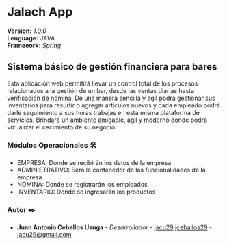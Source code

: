 # Jalach App

**Version:** _1.0.0_  
**Lenguage:** _JAVA_  
**Frameeork:** _Spring_  
## Sistema básico de gestión financiera para bares

Esta aplicación web permitirá llevar un control total de los procesos relacionados a la gestión de un bar, desde las ventas diarias hasta verificación de nómina.
De una manera sencilla y agil podrá gestionar sus inventarios para resurtir o agregar artículos nuevos y cada empleado podrá darle seguimiento a sus horas trabajas en esta misma plataforma de servicios.
Brindará un ambiente amigable, ágil y moderno donde podrá vizualizar el cecimiento de su negocio.

### Módulos Operacionales 🛠️
* EMPRESA: Donde se recibirán los datos de la empresa 
* ADMINISTRATIVO: Será le contenedor de las funcionalidades de la empresa
* NÓMINA: Donde se registrarán los empleados
* INVENTARIO: Donde se ingresarán los productos

### Autor ✒️

* **Juan Antonio Ceballos Usuga** - *Desarrollador* - [jacu29](https://gitlab.com/jacu29) [jceballos29](https://github.com/jceballos29) - jacu29@gmail.com
